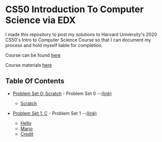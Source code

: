 # CS50 Introduction To Computer Science via EDX

I made this repository to post my solutions to Harvard University's 2020 CS50's Intro to Computer Science Course so that I can document my process and hold myself liable for completion.

Course can be found <a href='https://www.edx.org/course/cs50s-introduction-to-computer-science'>here</a>

Course materials <a href='https://cs50.harvard.edu/x/2020/'>here</a>

## Table Of Contents

- [Problem Set 0: Scratch](/pset0) - Problem Set 0 --<a href='https://cs50.harvard.edu/x/2021/psets/0/'>(link)</a>
  * [Scratch](/pset0/Scratch_Project.sb3)


- [Problem Set 1: C](/pset1) - Problem Set 1 --<a href='https://cs50.harvard.edu/x/2021/psets/1/'>(link)</a>
  * [Hello](/pset1/hello.c)
  * [Mario](/pset1/mario.c)
  * [Credit](/pset1/credit.c)